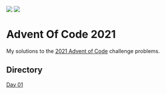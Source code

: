 ![](https://img.shields.io/badge/days%20completed-1-green)
![](https://img.shields.io/badge/stars%20⭐-2-yellow)

# Advent Of Code 2021
My solutions to the [2021 Advent of Code](https://adventofcode.com/) challenge problems.

## Directory
[Day 01](day01/)  
